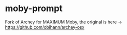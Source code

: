 # moby-prompt

Fork of Archey for MAXIMUM Moby, the original is here -> https://github.com/obihann/archey-osx

